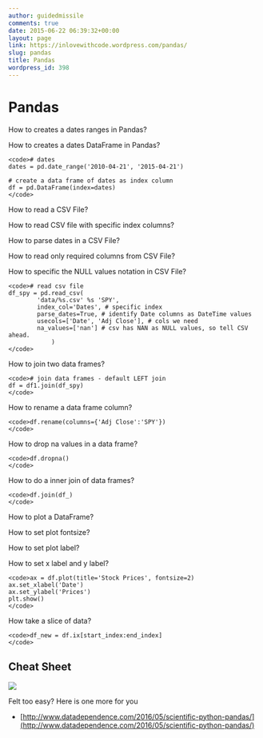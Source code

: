```yaml
---
author: guidedmissile
comments: true
date: 2015-06-22 06:39:32+00:00
layout: page
link: https://inlovewithcode.wordpress.com/pandas/
slug: pandas
title: Pandas
wordpress_id: 398
---
```


# Pandas



How to creates a dates ranges in Pandas?

How to creates a dates DataFrame in Pandas?


    
    <code># dates
    dates = pd.date_range('2010-04-21', '2015-04-21')
    
    # create a data frame of dates as index column
    df = pd.DataFrame(index=dates)
    </code>



How to read a CSV File?

How to read CSV file with specific index columns?

How to parse dates in a CSV File?

How to read only required columns from CSV File?

How to specific the NULL values notation in CSV File?


    
    <code># read csv file
    df_spy = pd.read_csv(
            'data/%s.csv' %s 'SPY',
            index_col='Dates', # specific index
            parse_dates=True, # identify Date columns as DateTime values
            usecols=['Date', 'Adj Close'], # cols we need
            na_values=['nan'] # csv has NAN as NULL values, so tell CSV ahead.
                )
    </code>



How to join two data frames?


    
    <code># join data frames - default LEFT join
    df = df1.join(df_spy)
    </code>



How to rename a data frame column?


    
    <code>df.rename(columns={'Adj Close':'SPY'})
    </code>



How to drop na values in a data frame?


    
    <code>df.dropna()
    </code>



How to do a inner join of data frames?


    
    <code>df.join(df_)
    </code>



How to plot a DataFrame?

How to set plot fontsize?

How to set plot label?

How to set x label and y label?


    
    <code>ax = df.plot(title='Stock Prices', fontsize=2)
    ax.set_xlabel('Date')
    ax.set_ylabel('Prices')
    plt.show()
    </code>



How take a slice of data?


    
    <code>df_new = df.ix[start_index:end_index]
    </code>





## Cheat Sheet



[![](https://itssampath.files.wordpress.com/2015/06/panda.jpg?w=29)](https://itssampath.files.wordpress.com/2015/06/panda.jpg?w=29)

Felt too easy? Here is one more for you




    
  * [http://www.datadependence.com/2016/05/scientific-python-pandas/](http://www.datadependence.com/2016/05/scientific-python-pandas/)


